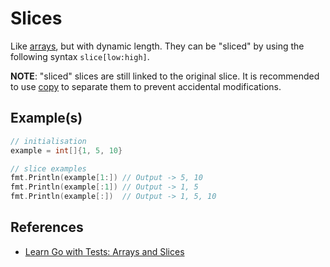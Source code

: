 # Slices

Like [arrays](arrays.md), but with dynamic length.
They can be "sliced" by using the following syntax `slice[low:high]`.

**NOTE**: "sliced" slices are still linked to the original slice.
It is recommended to use [copy](copy.md) to separate them to prevent
accidental modifications.

## Example(s)

```go
// initialisation
example = int[]{1, 5, 10}

// slice examples
fmt.Println(example[1:]) // Output -> 5, 10
fmt.Println(example[:1]) // Output -> 1, 5
fmt.Println(example[:])  // Output -> 1, 5, 10
```

## References

- [Learn Go with Tests: Arrays and Slices](https://quii.gitbook.io/learn-go-with-tests/go-fundamentals/arrays-and-slices)

